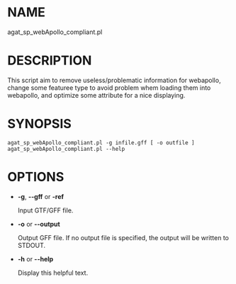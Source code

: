 # NAME

agat\_sp\_webApollo\_compliant.pl

# DESCRIPTION

This script aim to remove useless/problematic information for webapollo,
change some featuree type to avoid problem whem loading them into webapollo,
and optimize some attribute for a nice displaying.

# SYNOPSIS

```
agat_sp_webApollo_compliant.pl -g infile.gff [ -o outfile ]
agat_sp_webApollo_compliant.pl --help
```

# OPTIONS

- **-g**, **--gff** or **-ref**

    Input GTF/GFF file.

- **-o** or **--output**

    Output GFF file.  If no output file is specified, the output will be
    written to STDOUT.

- **-h** or **--help**

    Display this helpful text.


